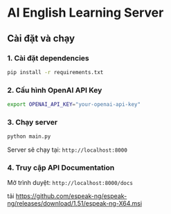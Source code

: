 # AI English Learning Server 
##  Cài đặt và chạy

### 1. Cài đặt dependencies
```bash
pip install -r requirements.txt
```

### 2. Cấu hình OpenAI API Key
```bash
export OPENAI_API_KEY="your-openai-api-key"
```

### 3. Chạy server
```bash
python main.py
```

Server sẽ chạy tại: `http://localhost:8000`

### 4. Truy cập API Documentation
Mở trình duyệt: `http://localhost:8000/docs`


tải https://github.com/espeak-ng/espeak-ng/releases/download/1.51/espeak-ng-X64.msi